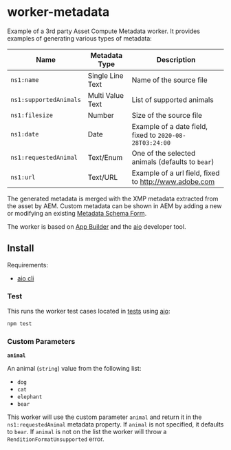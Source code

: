 # worker-metadata

Example of a 3rd party Asset Compute Metadata worker. It provides examples of generating various types of metadata:

| Name | Metadata Type | Description |
| ---- | ------------- | ----------- |
| `ns1:name` | Single Line Text | Name of the source file |
| `ns1:supportedAnimals` | Multi Value Text | List of supported animals |
| `ns1:filesize` | Number | Size of the source file | 
| `ns1:date` | Date | Example of a date field, fixed to `2020-08-28T03:24:00` |
| `ns1:requestedAnimal` | Text/Enum | One of the selected animals (defaults to `bear`) |
| `ns1:url` | Text/URL | Example of a url field, fixed to <http://www.adobe.com> |

The generated metadata is merged with the XMP metadata extracted from the asset by AEM. Custom metadata can be shown in AEM by adding a new or modifying an existing [Metadata Schema Form](https://docs.adobe.com/content/help/en/experience-manager-65/assets/administer/metadata-schemas.html).

The worker is based on [App Builder](https://developer.adobe.com/app-builder/docs/overview/) and the [aio](https://github.com/adobe/aio-cli) developer tool.

## Install

Requirements:

* [aio cli](https://github.com/adobe/aio-cli)

### Test

This runs the worker test cases located in [tests](tests) using [aio](https://github.com/adobe/aio-cli):

```bash
npm test
```

### Custom Parameters

**`animal`**

An animal (`string`) value from the following list:

* `dog`
* `cat`
* `elephant`
* `bear`

This worker will use the custom parameter `animal` and return it in the `ns1:requestedAnimal` metadata property. If `animal` is not specified, it defaults to `bear`. If `animal` is not on the list the worker will throw a `RenditionFormatUnsupported` error.
